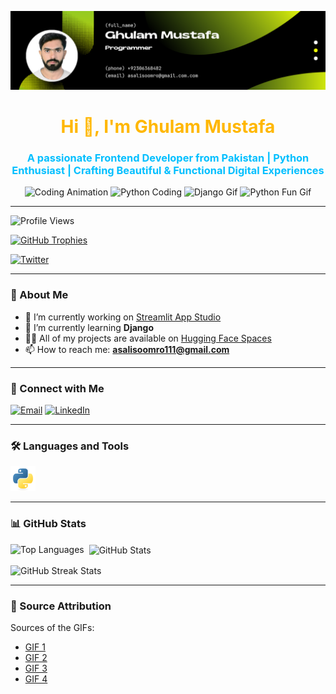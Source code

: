 ![logo](Black%20Yellow%20Modern%20Programmer%20LinkedIn%20Banner_20241213_132051_0000.png)  
<h1 align="center" style="color:#FFB700;">Hi 👋, I'm Ghulam Mustafa</h1>  
<h3 align="center" style="color:#00BFFF;">A passionate Frontend Developer from Pakistan | Python Enthusiast | Crafting Beautiful & Functional Digital Experiences</h3>  

<div align="center">
  <img src="https://miro.medium.com/v2/resize:fit:1400/1*VMmvImch6VU5pc2VktY1uw.gif" alt="Coding Animation" width="400"/>  
  <img src="https://miro.medium.com/v2/resize:fit:1400/1*IRGB-4OAoO8KSqH_huDPFw.gif" alt="Python Coding" width="400"/>  
  <img src="https://djangokatya.com/wp-content/uploads/2021/07/intro-1.gif" alt="Django Gif" width="400"/>  
  <img src="https://miro.medium.com/v2/resize:fit:4000/1*9-DYWykEqKJosByy6tEDxw.gif" alt="Python Fun Gif" width="400"/>  
</div>

---

<p align="left">  
  <img src="https://komarev.com/ghpvc/?username=ghulammustafa806&label=Profile%20views&color=0e75b6&style=flat" alt="Profile Views" />  
</p>  

<p align="left">  
  <a href="https://github.com/ryo-ma/github-profile-trophy">  
    <img src="https://github-profile-trophy.vercel.app/?username=ghulammustafa806&theme=onedark" alt="GitHub Trophies" />  
  </a>  
</p>  

<p align="left">  
  <a href="https://twitter.com/" target="_blank">  
    <img src="https://img.shields.io/twitter/follow/?logo=twitter&style=for-the-badge" alt="Twitter" />  
  </a>  
</p>  

---

### 🌟 About Me  
- 🔭 I’m currently working on [Streamlit App Studio](https://huggingface.co/spaces/Ghmustafa11/health-analyzer-app/resolve/main/app.py)  
- 🌱 I’m currently learning **Django**  
- 👨‍💻 All of my projects are available on [Hugging Face Spaces](https://huggingface.co/spaces/Ghmustafa11)  
- 📫 How to reach me: **asalisoomro111@gmail.com**  

---

### 📱 Connect with Me  
<p align="left">  
  <a href="mailto:asalisoomro111@gmail.com"><img src="https://img.shields.io/badge/Email-D14836?style=for-the-badge&logo=gmail&logoColor=white" alt="Email"></a>  
  <a href="https://www.linkedin.com/"><img src="https://img.shields.io/badge/LinkedIn-0A66C2?style=for-the-badge&logo=linkedin&logoColor=white" alt="LinkedIn"></a>  
</p>  

---

### 🛠️ Languages and Tools  
<p align="left">  
  <a href="https://www.python.org" target="_blank" rel="noreferrer">  
    <img src="https://raw.githubusercontent.com/devicons/devicon/master/icons/python/python-original.svg" alt="Python" width="40" height="40"/>  
  </a>  
  <!-- Add more tools and languages as needed -->  
</p>  

---

### 📊 GitHub Stats  
<p align="left">  
  <img align="left" src="https://github-readme-stats.vercel.app/api/top-langs?username=ghulammustafa806&show_icons=true&locale=en&layout=compact&theme=radical" alt="Top Languages" />  
</p>  

<p>&nbsp;  
  <img align="center" src="https://github-readme-stats.vercel.app/api?username=ghulammustafa806&show_icons=true&locale=en&theme=radical" alt="GitHub Stats" />  
</p>  

<p>  
  <img align="center" src="https://github-readme-streak-stats.herokuapp.com/?user=ghulammustafa806&theme=radical" alt="GitHub Streak Stats" />  
</p>  

---

### 🔗 Source Attribution  
<p align="left">Sources of the GIFs:  
  <ul>
    <li><a href="https://miro.medium.com/v2/resize:fit:1400/1*VMmvImch6VU5pc2VktY1uw.gif">GIF 1</a></li>
    <li><a href="https://miro.medium.com/v2/resize:fit:1400/1*IRGB-4OAoO8KSqH_huDPFw.gif">GIF 2</a></li>
    <li><a href="https://djangokatya.com/wp-content/uploads/2021/07/intro-1.gif">GIF 3</a></li>
    <li><a href="https://miro.medium.com/v2/resize:fit:4000/1*9-DYWykEqKJosByy6tEDxw.gif">GIF 4</a></li>
  </ul>  
</p>
